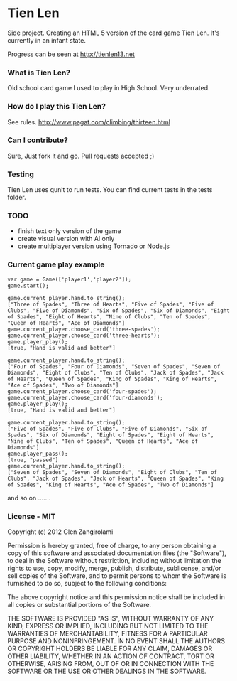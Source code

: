# Tien Len

Side project. Creating an HTML 5 version of the card game Tien Len.
It's currently in an infant state.

Progress can be seen at http://tienlen13.net

### What is Tien Len?

Old school card game I used to play in High School. Very underrated.

### How do I play this Tien Len?

See rules. http://www.pagat.com/climbing/thirteen.html

### Can I contribute?

Sure, Just fork it and go. Pull requests accepted ;)

### Testing

Tien Len uses qunit to run tests. You can find current tests in the
tests folder.

### TODO

- finish text only version of the game
- create visual version with AI only
- create multiplayer version using Tornado or Node.js

### Current game play example

    var game = Game(['player1','player2']);
    game.start();

    game.current_player.hand.to_string();
    ["Three of Spades", "Three of Hearts", "Five of Spades", "Five of Clubs", "Five of Diamonds", "Six of Spades", "Six of Diamonds", "Eight of Spades", "Eight of Hearts", "Nine of Clubs", "Ten of Spades", "Queen of Hearts", "Ace of Diamonds"]
    game.current_player.choose_card('three-spades');
    game.current_player.choose_card('three-hearts');
    game.player_play();
    [true, "Hand is valid and better"]

    game.current_player.hand.to_string();
    ["Four of Spades", "Four of Diamonds", "Seven of Spades", "Seven of Diamonds", "Eight of Clubs", "Ten of Clubs", "Jack of Spades", "Jack of Hearts", "Queen of Spades", "King of Spades", "King of Hearts", "Ace of Spades", "Two of Diamonds"]
    game.current_player.choose_card('four-spades');
    game.current_player.choose_card('four-diamonds');
    game.player_play();
    [true, "Hand is valid and better"]

    game.current_player.hand.to_string();
    ["Five of Spades", "Five of Clubs", "Five of Diamonds", "Six of Spades", "Six of Diamonds", "Eight of Spades", "Eight of Hearts", "Nine of Clubs", "Ten of Spades", "Queen of Hearts", "Ace of Diamonds"]
    game.player_pass();
    [true, "passed"]
    game.current_player.hand.to_string();
    ["Seven of Spades", "Seven of Diamonds", "Eight of Clubs", "Ten of Clubs", "Jack of Spades", "Jack of Hearts", "Queen of Spades", "King of Spades", "King of Hearts", "Ace of Spades", "Two of Diamonds"]

and so on .......

### License - MIT

Copyright (c) 2012 Glen Zangirolami

Permission is hereby granted, free of charge, to any person obtaining a copy of this software and associated documentation files (the "Software"), to deal in the Software without restriction, including without limitation the rights to use, copy, modify, merge, publish, distribute, sublicense, and/or sell copies of the Software, and to permit persons to whom the Software is furnished to do so, subject to the following conditions:

The above copyright notice and this permission notice shall be included in all copies or substantial portions of the Software.

THE SOFTWARE IS PROVIDED "AS IS", WITHOUT WARRANTY OF ANY KIND, EXPRESS OR IMPLIED, INCLUDING BUT NOT LIMITED TO THE WARRANTIES OF MERCHANTABILITY, FITNESS FOR A PARTICULAR PURPOSE AND NONINFRINGEMENT. IN NO EVENT SHALL THE AUTHORS OR COPYRIGHT HOLDERS BE LIABLE FOR ANY CLAIM, DAMAGES OR OTHER LIABILITY, WHETHER IN AN ACTION OF CONTRACT, TORT OR OTHERWISE, ARISING FROM, OUT OF OR IN CONNECTION WITH THE SOFTWARE OR THE USE OR OTHER DEALINGS IN THE SOFTWARE.
